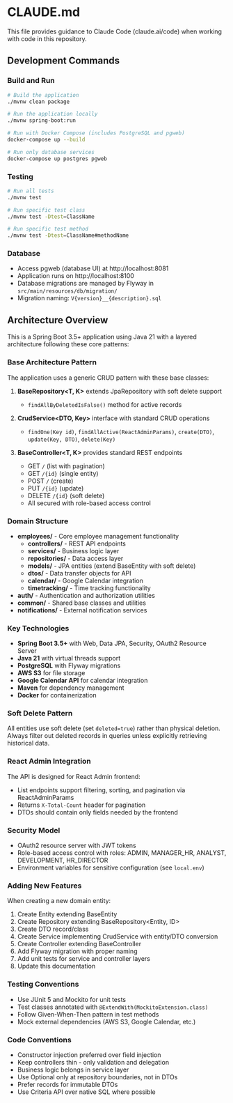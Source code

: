 # CLAUDE.md

This file provides guidance to Claude Code (claude.ai/code) when working with code in this repository.

## Development Commands

### Build and Run
```bash
# Build the application
./mvnw clean package

# Run the application locally
./mvnw spring-boot:run

# Run with Docker Compose (includes PostgreSQL and pgweb)
docker-compose up --build

# Run only database services
docker-compose up postgres pgweb
```

### Testing
```bash
# Run all tests
./mvnw test

# Run specific test class
./mvnw test -Dtest=ClassName

# Run specific test method
./mvnw test -Dtest=ClassName#methodName
```

### Database
- Access pgweb (database UI) at http://localhost:8081
- Application runs on http://localhost:8100
- Database migrations are managed by Flyway in `src/main/resources/db/migration/`
- Migration naming: `V{version}__{description}.sql`

## Architecture Overview

This is a Spring Boot 3.5+ application using Java 21 with a layered architecture following these core patterns:

### Base Architecture Pattern
The application uses a generic CRUD pattern with these base classes:

1. **BaseRepository<T, K>** extends JpaRepository with soft delete support
   - `findAllByDeletedIsFalse()` method for active records
   
2. **CrudService<DTO, Key>** interface with standard CRUD operations
   - `findOne(Key id)`, `findAllActive(ReactAdminParams)`, `create(DTO)`, `update(Key, DTO)`, `delete(Key)`

3. **BaseController<T, K>** provides standard REST endpoints
   - GET `/` (list with pagination)
   - GET `/{id}` (single entity)
   - POST `/` (create)
   - PUT `/{id}` (update) 
   - DELETE `/{id}` (soft delete)
   - All secured with role-based access control

### Domain Structure
- **employees/** - Core employee management functionality
  - **controllers/** - REST API endpoints
  - **services/** - Business logic layer
  - **repositories/** - Data access layer
  - **models/** - JPA entities (extend BaseEntity with soft delete)
  - **dtos/** - Data transfer objects for API
  - **calendar/** - Google Calendar integration
  - **timetracking/** - Time tracking functionality
- **auth/** - Authentication and authorization utilities
- **common/** - Shared base classes and utilities
- **notifications/** - External notification services

### Key Technologies
- **Spring Boot 3.5+** with Web, Data JPA, Security, OAuth2 Resource Server
- **Java 21** with virtual threads support
- **PostgreSQL** with Flyway migrations
- **AWS S3** for file storage
- **Google Calendar API** for calendar integration
- **Maven** for dependency management
- **Docker** for containerization

### Soft Delete Pattern
All entities use soft delete (set `deleted=true`) rather than physical deletion. Always filter out deleted records in queries unless explicitly retrieving historical data.

### React Admin Integration
The API is designed for React Admin frontend:
- List endpoints support filtering, sorting, and pagination via ReactAdminParams
- Returns `X-Total-Count` header for pagination
- DTOs should contain only fields needed by the frontend

### Security Model
- OAuth2 resource server with JWT tokens
- Role-based access control with roles: ADMIN, MANAGER_HR, ANALYST, DEVELOPMENT, HR_DIRECTOR
- Environment variables for sensitive configuration (see `local.env`)

### Adding New Features
When creating a new domain entity:
1. Create Entity extending BaseEntity
2. Create Repository extending BaseRepository<Entity, ID>
3. Create DTO record/class
4. Create Service implementing CrudService with entity/DTO conversion
5. Create Controller extending BaseController
6. Add Flyway migration with proper naming
7. Add unit tests for service and controller layers
8. Update this documentation

### Testing Conventions
- Use JUnit 5 and Mockito for unit tests
- Test classes annotated with `@ExtendWith(MockitoExtension.class)`
- Follow Given-When-Then pattern in test methods
- Mock external dependencies (AWS S3, Google Calendar, etc.)

### Code Conventions
- Constructor injection preferred over field injection
- Keep controllers thin - only validation and delegation
- Business logic belongs in service layer
- Use Optional only at repository boundaries, not in DTOs
- Prefer records for immutable DTOs
- Use Criteria API over native SQL where possible